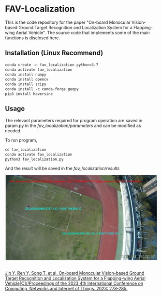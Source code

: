 # FAV-Localization
This is the code repository for the paper "On-board Monocular Vision-based Ground Target Recognition and Localization System for a Flapping-wing Aerial Vehicle". The source code that implements some of the main functions is disclosed here.

## Installation (Linux Recommend)
    conda create -n fav_localization python=3.7
    conda activate fav_localization
    conda install numpy
    conda install opencv
    conda install scipy
    conda install -c conda-forge geopy
    pip3 install haversine

## Usage
The relevant parameters required for program operation are saved in param.py in the _fav_localization/parameters_ and can be modified as needed.

To run program,

    cd fav_localization
    conda activate fav_localization
    python3 fav_localization.py

And the result will be saved in the _fav_localization/results_

<div align=center>
<img src="./result/1670568626.8634715.jpg" width="500px">
</div>

<br>

[Jin Y, Ren Y, Song T, et al. On-board Monocular Vision-based Ground Target Recognition and Localization System for a Flapping-wing Aerial Vehicle[C]//Proceedings of the 2023 4th International Conference on Computing, Networks and Internet of Things. 2023: 278-285.](https://doi.org/10.1145/3603781.3603829)
